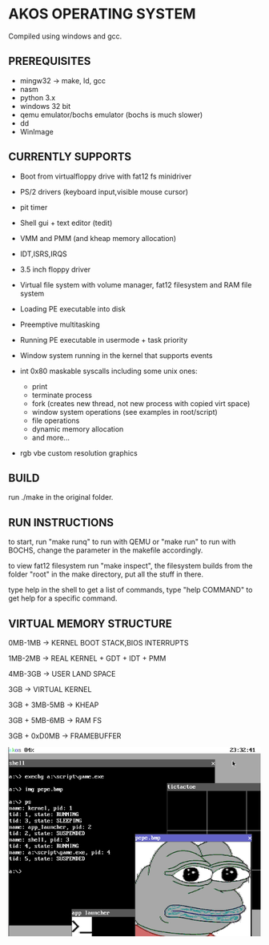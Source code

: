 # AKOS OPERATING SYSTEM

Compiled using windows and gcc.

## PREREQUISITES

- mingw32 -> make, ld, gcc
- nasm
- python 3.x
- windows 32 bit
- qemu emulator/bochs emulator (bochs is much slower)
- dd
- WinImage

## CURRENTLY SUPPORTS

- Boot from virtualfloppy drive with fat12 fs minidriver

- PS/2 drivers (keyboard input,visible mouse cursor)

- pit timer

- Shell gui + text editor (tedit)

- VMM and PMM (and kheap memory allocation)

- IDT,ISRS,IRQS

- 3.5 inch floppy driver

- Virtual file system with volume manager, fat12 filesystem and RAM file system

- Loading PE executable into disk

- Preemptive multitasking

- Running PE executable in usermode + task priority

- Window system running in the kernel that supports events

- int 0x80 maskable syscalls including some unix ones:
	- print
	- terminate process
	- fork (creates new thread, not new process with copied virt space)
	- window system operations (see examples in root/script)
	- file operations
	- dynamic memory allocation
	- and more...

- rgb vbe custom resolution graphics

## BUILD

run ./make in the original folder.

## RUN INSTRUCTIONS

to start, run "make runq" to run with QEMU or "make run" to run with BOCHS, change the parameter in the makefile accordingly.

to view fat12 filesystem run "make inspect", the filesystem builds from the folder "root" in the make directory, put all the stuff in there.

type help in the shell to get a list of commands, type "help COMMAND" to get help for a specific command.

## VIRTUAL MEMORY STRUCTURE

0MB-1MB -> KERNEL BOOT STACK,BIOS INTERRUPTS

1MB-2MB -> REAL KERNEL + GDT + IDT + PMM

4MB-3GB -> USER LAND SPACE

3GB -> VIRTUAL KERNEL

3GB + 3MB-5MB -> KHEAP

3GB + 5MB-6MB -> RAM FS

3GB + 0xD0MB -> FRAMEBUFFER

![Screenshot of the operating system](os-screenshot.png "The AKOS Operating System")